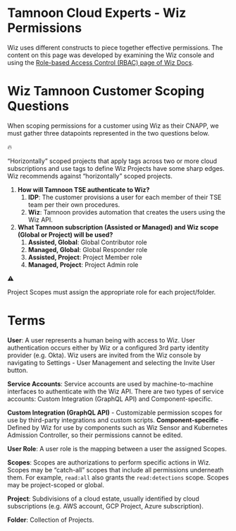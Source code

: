 # Tamnoon Cloud Experts - Wiz Permissions

Wiz uses different constructs to piece together effective permissions. The content on this page was developed by examining the Wiz console and using the [Role-based Access Control (RBAC) page of Wiz Docs](https://docs.wiz.io/wiz-docs/docs/role-based-access-control?lng=en#role-permissions).

# Wiz Tamnoon Customer Scoping Questions

When scoping permissions for a customer using Wiz as their CNAPP, we must gather three datapoints represented in the two questions below.

<aside>
🔥

“Horizontally” scoped projects that apply tags across two or more cloud subscriptions and use tags to define Wiz Projects have some sharp edges. Wiz recommends against “horizontally” scoped projects.

</aside>

1. **How will Tamnoon TSE authenticate to Wiz?**
    1. **IDP**: The customer provisions a user for each member of their TSE team per their own procedures.
    2. **Wiz**: Tamnoon provides automation that creates the users using the Wiz API.
2. **What Tamnoon subscription (Assisted or Managed) and Wiz scope (Global or Project) will be used?**
    1. **Assisted, Global**: Global Contributor role
    2. **Managed, Global**: Global Responder role
    3. **Assisted, Project**: Project Member role
    4. **Managed, Project**: Project Admin role

<aside>
⚠️

Project Scopes must assign the appropriate role for each project/folder.

</aside>

# Terms

**User**: A user represents a human being with access to Wiz. User authentication occurs either by Wiz or a configured 3rd party identity provider (e.g. Okta). Wiz users are invited from the Wiz console by navigating to Settings - User Management and selecting the Invite User button.

**Service Accounts**: Service accounts are used by machine-to-machine interfaces to authenticate with the Wiz API. There are two types of service accounts: Custom Integration (GraphQL API) and Component-specific. 

**Custom Integration (GraphQL API)** - Customizable permission scopes for use by third-party integrations and custom scripts.
**Component-specific** - Defined by Wiz for use by components such as Wiz Sensor and Kubernetes Admission Controller, so their permissions cannot be edited.

**User Role**: A user role is the mapping between a user the assigned Scopes.

**Scopes**: Scopes are authorizations to perform specific actions in Wiz. Scopes may be “catch-all” scopes that include all permissions underneath them. For example, `read:all` also grants the `read:detections` scope. Scopes may be project-scoped or global.

**Project**: Subdivisions of a cloud estate, usually identified by cloud subscriptions (e.g. AWS account, GCP Project, Azure subscription).

**Folder**: Collection of Projects.
